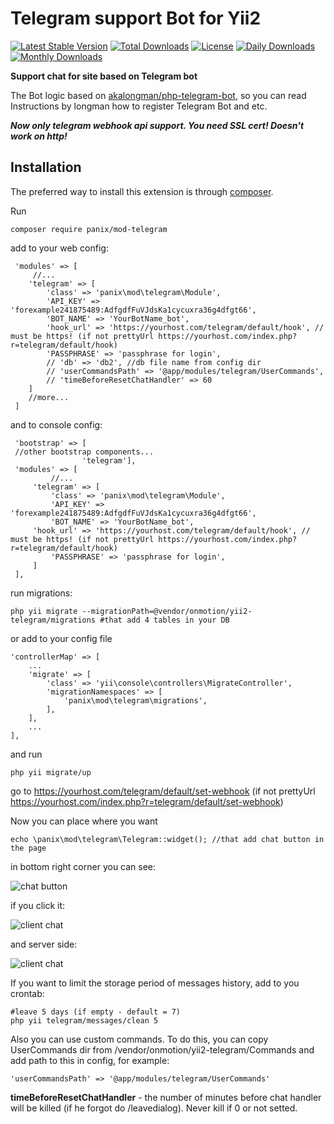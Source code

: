 # **Telegram support Bot for Yii2**
[![Latest Stable Version](https://poser.pugx.org/panix/mod-telegram/v/stable)](https://packagist.org/packages/panix/mod-telegram)
[![Total Downloads](https://poser.pugx.org/panix/mod-telegram/downloads)](https://packagist.org/packages/panix/mod-telegram)
[![License](https://poser.pugx.org/panix/mod-telegram/license)](https://packagist.org/packages/panix/mod-telegram)
[![Daily Downloads](https://poser.pugx.org/panix/mod-telegram/d/daily)](https://packagist.org/packages/panix/mod-telegram)
[![Monthly Downloads](https://poser.pugx.org/panix/mod-telegram/d/monthly)](https://packagist.org/packages/panix/mod-telegram)

**Support chat for site based on Telegram bot**

The Bot logic based on [akalongman/php-telegram-bot](https://github.com/akalongman/php-telegram-bot), so you can read Instructions by longman how to register Telegram Bot and etc.

***Now only telegram webhook api support. You need SSL cert! Doesn't work on http!*** 

**Installation**
------------

The preferred way to install this extension is through [composer](http://getcomposer.org/download/).

Run


    composer require panix/mod-telegram

 
 add to your web config:
  
     'modules' => [
	     //...
        'telegram' => [
            'class' => 'panix\mod\telegram\Module',
            'API_KEY' => 'forexample241875489:AdfgdfFuVJdsKa1cycuxra36g4dfgt66',
            'BOT_NAME' => 'YourBotName_bot',
            'hook_url' => 'https://yourhost.com/telegram/default/hook', // must be https! (if not prettyUrl https://yourhost.com/index.php?r=telegram/default/hook)
            'PASSPHRASE' => 'passphrase for login',
            // 'db' => 'db2', //db file name from config dir
	        // 'userCommandsPath' => '@app/modules/telegram/UserCommands',
	        // 'timeBeforeResetChatHandler' => 60
        ]
	    //more...
     ]
     
 and to console config:
 
     'bootstrap' => [   
     //other bootstrap components...
                    'telegram'],
     'modules' => [
             //...
         'telegram' => [
             'class' => 'panix\mod\telegram\Module',
             'API_KEY' => 'forexample241875489:AdfgdfFuVJdsKa1cycuxra36g4dfgt66',
             'BOT_NAME' => 'YourBotName_bot',
	     'hook_url' => 'https://yourhost.com/telegram/default/hook', // must be https! (if not prettyUrl https://yourhost.com/index.php?r=telegram/default/hook)
             'PASSPHRASE' => 'passphrase for login',
         ]
     ],       

run migrations:

    php yii migrate --migrationPath=@vendor/onmotion/yii2-telegram/migrations #that add 4 tables in your DB

or add to your config file
```
'controllerMap' => [
    ...
    'migrate' => [
        'class' => 'yii\console\controllers\MigrateController',
        'migrationNamespaces' => [
            'panix\mod\telegram\migrations',
        ],
    ],
    ...
],
```
and run

```
php yii migrate/up
```

go to https://yourhost.com/telegram/default/set-webhook (if not prettyUrl https://yourhost.com/index.php?r=telegram/default/set-webhook)

Now you can place where you want

    echo \panix\mod\telegram\Telegram::widget(); //that add chat button in the page

in bottom right corner you can see:

![chat button](https://github.com/panix/mod-telegram/blob/wiki/_wiki/04.png?raw=true)

if you click it:

![client chat](https://github.com/panix/mod-telegram/blob/wiki/_wiki/03.png?raw=true)

and server side:

![client chat](https://github.com/panix/mod-telegram/blob/wiki/_wiki/02.png?raw=true)

If you want to limit the storage period of messages history, add to you crontab:

    #leave 5 days (if empty - default = 7)
    php yii telegram/messages/clean 5

Also you can use custom commands. To do this, you can copy UserCommands dir from /vendor/onmotion/yii2-telegram/Commands and add path to this in config, for example:

    'userCommandsPath' => '@app/modules/telegram/UserCommands'
    

**timeBeforeResetChatHandler** - the number of minutes before chat handler will be killed (if he forgot do /leavedialog). Never kill if 0 or not setted.
